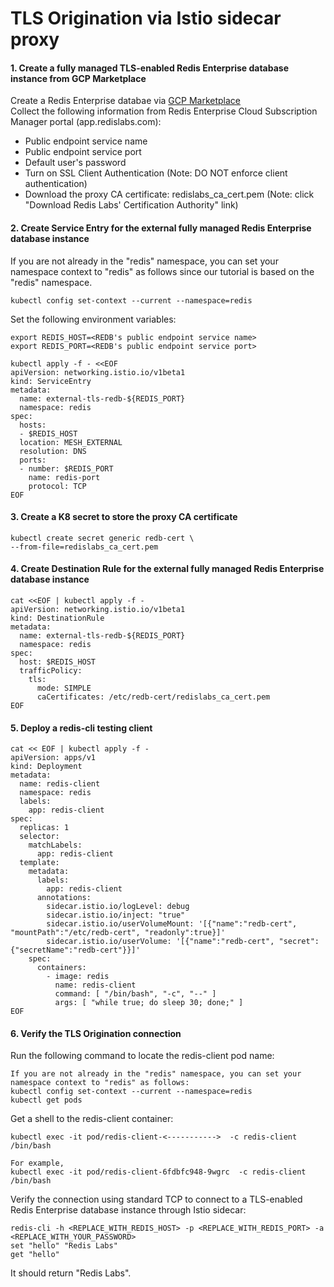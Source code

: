 # TLS Origination via Istio sidecar proxy



#### 1. Create a fully managed TLS-enabled Redis Enterprise database instance from GCP Marketplace
Create a Redis Enterprise databae via [GCP Marketplace](https://console.cloud.google.com/marketplace/details/redislabs-public/redis-enterprise)    
Collect the following information from Redis Enterprise Cloud Subscription Manager portal (app.redislabs.com):  
* Public endpoint service name  
* Public endpoint service port   
* Default user's password    
* Turn on SSL Client Authentication (Note: DO NOT enforce client authentication)
* Download the proxy CA certificate: redislabs_ca_cert.pem (Note: click "Download Redis Labs' Certification Authority" link)


  
#### 2. Create Service Entry for the external fully managed Redis Enterprise database instance  
If you are not already in the "redis" namespace, you can set your namespace context to "redis" as follows since our tutorial is based on the "redis" namespace.   
``` 
kubectl config set-context --current --namespace=redis  
```     
Set the following environment variables:  
```
export REDIS_HOST=<REDB's public endpoint service name>
export REDIS_PORT=<REDB's public endpoint service port>
```  
```
kubectl apply -f - <<EOF
apiVersion: networking.istio.io/v1beta1
kind: ServiceEntry
metadata:
  name: external-tls-redb-${REDIS_PORT}
  namespace: redis
spec:
  hosts:
  - $REDIS_HOST
  location: MESH_EXTERNAL
  resolution: DNS
  ports:
  - number: $REDIS_PORT
    name: redis-port
    protocol: TCP  
EOF
```
   

#### 3. Create a K8 secret to store the proxy CA certificate
```
kubectl create secret generic redb-cert \
--from-file=redislabs_ca_cert.pem
```

   
#### 4. Create Destination Rule for the external fully managed Redis Enterprise database instance
```
cat <<EOF | kubectl apply -f -
apiVersion: networking.istio.io/v1beta1
kind: DestinationRule
metadata:
  name: external-tls-redb-${REDIS_PORT}
  namespace: redis
spec:
  host: $REDIS_HOST
  trafficPolicy:
    tls:
      mode: SIMPLE
      caCertificates: /etc/redb-cert/redislabs_ca_cert.pem
EOF
```  
  

#### 5. Deploy a redis-cli testing client
```
cat << EOF | kubectl apply -f -
apiVersion: apps/v1
kind: Deployment
metadata:
  name: redis-client
  namespace: redis
  labels:
    app: redis-client
spec:
  replicas: 1
  selector:
    matchLabels:
      app: redis-client
  template:
    metadata:
      labels:
        app: redis-client
      annotations:
        sidecar.istio.io/logLevel: debug
        sidecar.istio.io/inject: "true"
        sidecar.istio.io/userVolumeMount: '[{"name":"redb-cert", "mountPath":"/etc/redb-cert", "readonly":true}]'
        sidecar.istio.io/userVolume: '[{"name":"redb-cert", "secret":{"secretName":"redb-cert"}}]'
    spec:
      containers:
        - image: redis
          name: redis-client
          command: [ "/bin/bash", "-c", "--" ]
          args: [ "while true; do sleep 30; done;" ]
EOF
```
  

#### 6. Verify the TLS Origination connection
Run the following command to locate the redis-client pod name:  
```
If you are not already in the "redis" namespace, you can set your namespace context to "redis" as follows:  
kubectl config set-context --current --namespace=redis  
kubectl get pods
```
Get a shell to the redis-client container:  
```
kubectl exec -it pod/redis-client-<----------->  -c redis-client  /bin/bash
  
For example,
kubectl exec -it pod/redis-client-6fdbfc948-9wgrc  -c redis-client  /bin/bash
```
Verify the connection using standard TCP to connect to a TLS-enabled Redis Enterprise database instance through Istio sidecar:  
```
redis-cli -h <REPLACE_WITH_REDIS_HOST> -p <REPLACE_WITH_REDIS_PORT> -a <REPLACE_WITH_YOUR_PASSWORD>
set "hello" "Redis Labs"
get "hello"
```
It should return "Redis Labs".  
  

